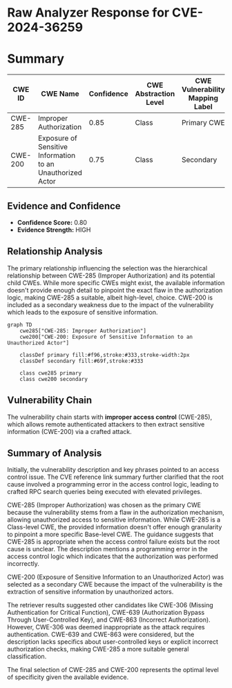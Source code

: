 # Raw Analyzer Response for CVE-2024-36259

# Summary
| CWE ID    | CWE Name                                                                   | Confidence | CWE Abstraction Level | CWE Vulnerability Mapping Label | CWE-Vulnerability Mapping Notes |
| --------- | -------------------------------------------------------------------------- | ---------- | --------------------- | ------------------------------- | ------------------------------- |
| CWE-285   | Improper Authorization                                                     | 0.85       | Class                 | Primary CWE                     | Discouraged                   |
| CWE-200   | Exposure of Sensitive Information to an Unauthorized Actor                | 0.75       | Class                  | Secondary                       | Discouraged                   |

## Evidence and Confidence

*   **Confidence Score:** 0.80
*   **Evidence Strength:** HIGH

## Relationship Analysis
The primary relationship influencing the selection was the hierarchical relationship between CWE-285 (Improper Authorization) and its potential child CWEs. While more specific CWEs might exist, the available information doesn't provide enough detail to pinpoint the exact flaw in the authorization logic, making CWE-285 a suitable, albeit high-level, choice. CWE-200 is included as a secondary weakness due to the impact of the vulnerability which leads to the exposure of sensitive information.

```mermaid
graph TD
    cwe285["CWE-285: Improper Authorization"]
    cwe200["CWE-200: Exposure of Sensitive Information to an Unauthorized Actor"]

    classDef primary fill:#f96,stroke:#333,stroke-width:2px
    classDef secondary fill:#69f,stroke:#333
    
    class cwe285 primary
    class cwe200 secondary
```

## Vulnerability Chain
The vulnerability chain starts with **improper access control** (CWE-285), which allows remote authenticated attackers to then extract sensitive information (CWE-200) via a crafted attack.

## Summary of Analysis
Initially, the vulnerability description and key phrases pointed to an access control issue. The CVE reference link summary further clarified that the root cause involved a programming error in the access control logic, leading to crafted RPC search queries being executed with elevated privileges.

CWE-285 (Improper Authorization) was chosen as the primary CWE because the vulnerability stems from a flaw in the authorization mechanism, allowing unauthorized access to sensitive information. While CWE-285 is a Class-level CWE, the provided information doesn't offer enough granularity to pinpoint a more specific Base-level CWE. The guidance suggests that CWE-285 is appropriate when the access control failure exists but the root cause is unclear. The description mentions a programming error in the access control logic which indicates that the authorization was performed incorrectly.

CWE-200 (Exposure of Sensitive Information to an Unauthorized Actor) was selected as a secondary CWE because the impact of the vulnerability is the extraction of sensitive information by unauthorized actors.

The retriever results suggested other candidates like CWE-306 (Missing Authentication for Critical Function), CWE-639 (Authorization Bypass Through User-Controlled Key), and CWE-863 (Incorrect Authorization). However, CWE-306 was deemed inappropriate as the attack requires authentication. CWE-639 and CWE-863 were considered, but the description lacks specifics about user-controlled keys or explicit incorrect authorization checks, making CWE-285 a more suitable general classification.

The final selection of CWE-285 and CWE-200 represents the optimal level of specificity given the available evidence.